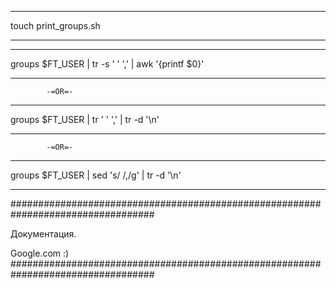 
_________________________________________________________________________________

touch print_groups.sh

_________________________________________________________________________________


_________________________________________________________________________________

groups $FT_USER | tr -s ' ' ',' | awk '{printf $0}'

_________________________________________________________________________________

			-=OR=-
_________________________________________________________________________________

groups $FT_USER | tr ' ' ',' | tr -d '\n'

_________________________________________________________________________________

			-=OR=-
_________________________________________________________________________________

groups $FT_USER | sed 's/ /,/g' | tr -d '\n'

_________________________________________________________________________________

##################################################################################

Документация.

Google.com :)
##################################################################################
